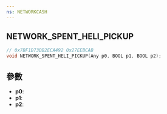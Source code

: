 ```yaml
---
ns: NETWORKCASH
---
```

## NETWORK_SPENT_HELI_PICKUP

```c
// 0x7BF1D73DB2ECA492 0x27EEBCAB
void NETWORK_SPENT_HELI_PICKUP(Any p0, BOOL p1, BOOL p2);
```


## 參數
* **p0**: 
* **p1**: 
* **p2**: 

